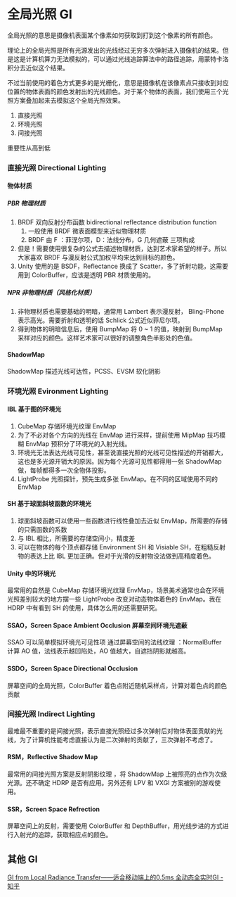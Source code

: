 # 全局光照 GI

全局光照的意思是摄像机表面某个像素如何获取到打到这个像素的所有颜色。

理论上的全局光照是所有光源发出的光线经过无穷多次弹射进入摄像机的结果。但是这是计算机算力无法模拟的，可以通过光线追踪算法中的路径追踪，用蒙特卡洛积分去近似这个结果。

不过当前使用的着色方式更多的是光栅化，意思是摄像机在该像素点只接收到对应位置的物体表面的颜色发射出的光线颜色。对于某个物体的表面，我们使用三个光照方案叠加起来去模拟这个全局光照效果。

1. 直接光照
2. 环境光照
3. 间接光照

重要性从高到低

###  直接光照 Directional Lighting

#### 物体材质

##### PBR 物理材质

1. BRDF 双向反射分布函数 bidirectional reflectance distribution function
    1. 一般使用 BRDF 微表面模型来近似物理材质
    2. BRDF 由 F ：菲涅尔项，D：法线分布，G 几何遮蔽 三项构成
2. 但是！需要使用很复杂的公式去描述物理材质，达到艺术家希望的样子。所以大家喜欢 BRDF 与漫反射公式加权平均来达到目标的颜色。
3. Unity 使用的是 BSDF，Reflectance 换成了 Scatter，多了折射功能，这需要用到 ColorBuffer，应该是透明 PBR 材质使用的。

##### NPR 非物理材质（风格化材质）

1. 非物理材质也需要基础的明暗，通常用 Lambert 表示漫反射， Bling-Phone 表示高光。需要折射和透明的话 Schlick 公式近似菲尼尔项。
2. 得到物体的明暗信息后，使用 BumpMap 将 0 ~ 1 的值，映射到 BumpMap 采样对应的颜色。这样艺术家可以很好的调整角色半影处的色值。

#### ShadowMap

ShadowMap 描述光线可达性，PCSS、EVSM 软化阴影

### 环境光照  Evironment Lighting

#### IBL 基于图的环境光

1. CubeMap 存储环境光纹理 EnvMap
2. 为了不必对各个方向的光线在 EnvMap 进行采样，提前使用 MipMap 技巧模糊 EnvMap 预积分了环境光的入射光线。
3. 环境光无法表达光线可见性，甚至说直接光照的光线可见性描述的开销都大，这也是多光源开销大的原因。因为每个光源可见性都得用一张 ShadowMap 做，每帧都得多一次全物体投影。
4. LightProbe 光照探针，预先生成多张 EnvMap。在不同的区域使用不同的 EnvMap

#### SH 基于球面斜坡函数的环境光

1. 球面斜坡函数可以使用一些函数进行线性叠加去近似 EnvMap，所需要的存储的只需函数的系数
2. 与 IBL 相比，所需要的存储空间小，精度差
3. 可以在物体的每个顶点都存储 Environment SH 和 Visiable SH，在粗糙反射物的表达上比 IBL 更加正确。但对于光滑的反射物没法做到高精度着色。

#### Unity 中的环境光

最常用的自然是 CubeMap 存储环境光纹理 EnvMap，场景美术通常也会在环境光照差别较大的地方摆一些 LightProbe 改变对动态物体着色的 EnvMap。我在 HDRP 中有看到 SH 的使用，具体怎么用的还需要研究。

#### SSAO，Screen Space Ambient Occlusion 屏幕空间环境光遮蔽

SSAO 可以简单模拟环境光可见性项
通过屏幕空间的法线纹理 ：NormalBuffer 计算 AO 值，法线表示越凹陷处，AO 值越大，自遮挡阴影就越高。

#### SSDO，Screen Space Directional Occlusion

屏幕空间的全局光照，ColorBuffer 着色点附近随机采样点，计算对着色点的颜色贡献

### 间接光照 Indirect Lighting

最难最不重要的是间接光照，表示直接光照经过多次弹射后对物体表面贡献的光线，为了计算机性能考虑直接认为是二次弹射的贡献了，三次弹射不考虑了。

#### RSM，Reflective Shadow Map

最常用的间接光照方案是反射阴影纹理 ，将 ShadowMap 上被照亮的点作为次级光源。还不确定 HDRP 是否有应用。另外还有 LPV 和 VXGI 方案被别的游戏使用。

#### SSR，Screen Space Refrection

屏幕空间上的反射，需要使用 ColorBuffer 和 DepthBuffer，用光线步进的方式进行入射光的追踪，获取相应点的颜色。 

## 其他 GI

[GI from Local Radiance Transfer——适合移动端上的0.5ms 全动态全实时GI - 知乎](https://zhuanlan.zhihu.com/p/653044045)
